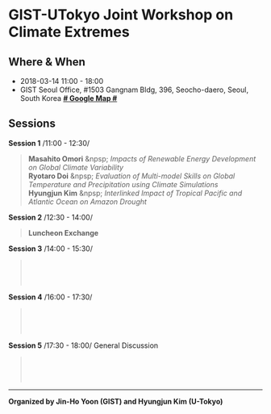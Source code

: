 # GIST-UTokyo Joint Workshop on Climate Extremes

## Where & When 	
  * 2018-03-14 11:00 - 18:00 
  * GIST Seoul Office, #1503 Gangnam Bldg, 396, Seocho-daero, Seoul, South Korea [**# Google Map #**](https://goo.gl/maps/EqFeJZRTqbn)

## Sessions 

**Session 1** /11:00 - 12:30/

  > **Masahito Omori** &npsp;&nbsp;_Impacts of Renewable Energy Development on Global Climate Variability_<br />
  > **Ryotaro Doi**    &npsp;&nbsp;_Evaluation of Multi-model Skills on Global Temperature and Precipitation using Climate Simulations_<br />
  > **Hyungjun Kim**   &npsp;&nbsp;_Interlinked Impact of Tropical Pacific and Atlantic Ocean on Amazon Drought_

**Session 2** /12:30 - 14:00/	
  > **Luncheon Exchange**

**Session 3** /14:00 - 15:30/
  > <br />
  > <br />
  > <br />

**Session 4** /16:00 - 17:30/	
  > <br />
  > <br />
  > <br />

**Session 5** /17:30 - 18:00/	General Discussion
  > <br />
  > <br />
  > <br />

--------------------------------------------------------------
__Organized by Jin-Ho Yoon (GIST) and Hyungjun Kim (U-Tokyo)__
<!--stackedit_data:
eyJoaXN0b3J5IjpbLTg5NzExNzI5XX0=
-->
